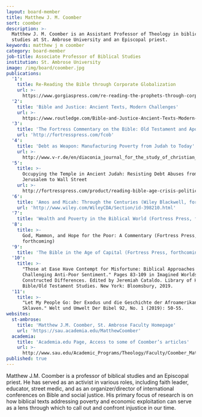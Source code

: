 ```yaml
---
layout: board-member
title: Matthew J. M. Coomber
sort: coomber
description: >-
  Matthew J. M. Coomber is an Assistant Professor of Theology in biblical
  studies at St. Ambrose University and an Episcopal priest.
keywords: matthew j m coomber
category: board-member
job-title: Associate Professor of Biblical Studies
institution: St. Ambrose University
image: /img/board/coomber.jpg
publications:
  '1':
    title: Re-Reading the Bible through Corporate Globalization
    url: >-
      https://www.gorgiaspress.com/re-reading-the-prophets-through-corporate-globalization
  '2':
    title: 'Bible and Justice: Ancient Texts, Modern Challenges'
    url: >-
      https://www.routledge.com/Bible-and-Justice-Ancient-Texts-Modern-Challenges/Coomber/p/book/9781845535278
  '3':
    title: 'The Fortress Commentary on the Bible: Old Testament and Apocrypha'
    url: 'http://fortresspress.com/fcob'
  '4':
    title: 'Debt as Weapon: Manufacturing Poverty from Judah to Today'
    url: >-
      http://www.v-r.de/en/diaconia_journal_for_the_study_of_christian_social_practice_2015_6_1/me-0/1009904/
  '5':
    title: >-
      Occupying the Temple in Ancient Judah: Resisting Debt Abuses from
      Jerusalem to Wall Street
    url: >-
      http://fortresspress.com/product/reading-bible-age-crisis-political-exegesis-new-day
  '6':
    title: 'Amos and Micah: Through the Centuries (Wiley Blackwell, forthcoming)'
    url: 'http://www.wiley.com/WileyCDA/Section/id-398210.html'
  '7':
    title: 'Wealth and Poverty in the Biblical World (Fortress Press, forthcoming)'
  '8':
    title: >-
      God, Mammon, and Hope for the Poor: A Commentary (Fortress Press,
      forthcoming)
  '9':
    title: 'The Bible in the Age of Capital (Fortress Press, forthcoming)'
  '10':
    title: >-
      "Those at Ease Have Contempt for Misfortune: Biblical Approaches to
      Challenging Anti-Poor Sentiment." Pages 83-109 in Imagined Worlds and
      Constructed Differences. Edited by Jeremiah Cataldo. Library of Hebrew
      Bible/Old Testament Studies. New York: Bloomsbury, 2019.
  '11':
    title: >-
      "Let My People Go: Der Exodus und die Geschichte der Afroamerikanischen
      Sklaven." Welt und Umwelt Der Bibel 92, No. 1 (2019): 50-55.
websites:
  st-ambrose:
    title: 'Matthew J.M. Coomber, St. Ambrose Faculty Homepage'
    url: 'https://sau.academia.edu/MatthewCoomber'
  academia:
    title: 'Academia.edu Page, Access to some of Coomber’s articles'
    url: >-
      http://www.sau.edu/Academic_Programs/Theology/Faculty/Coomber_Matthew_JM.html
published: true
---
```

Matthew J.M. Coomber is a professor of biblical studies and an Episcopal priest. He has served as an activist in various roles, including faith leader, educator, street medic, and as an organizer/director of international conferences on Bible and social justice. His primary focus of research is on how biblical texts addressing poverty and economic exploitation can serve as a lens through which to call out and confront injustice in our time.
